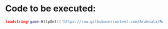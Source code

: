 # Code to be executed:
```lua
loadstring(game:HttpGet(('https://raw.githubusercontent.com/Araknala/Roblox/Exploits/Never-AFK/main/mainLocalScript.lua'), true))()
```
